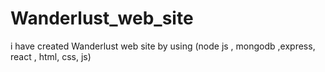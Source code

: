 # Wanderlust_web_site
i have created Wanderlust web site by using (node js , mongodb ,express, react , html, css, js)

